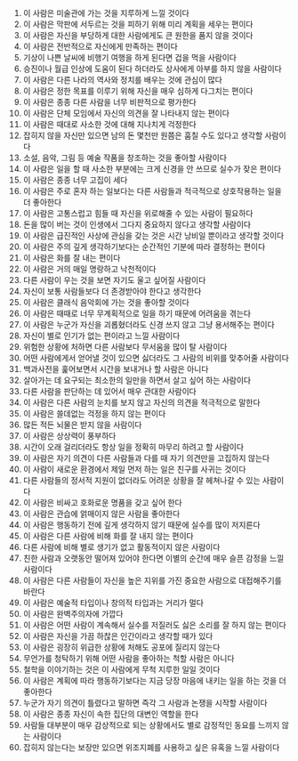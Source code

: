 1. 이 사람은 미술관에 가는 것을 지루하게 느낄 것이다
2. 이 사람은 막판에 서두르는 것을 피하기 위해 미리 계획을 세우는 편이다
3. 이 사람은 자신을 부당하게 대한 사람에게도 큰 원한을 품지 않을 것이다
4. 이 사람은 전반적으로 자신에게 만족하는 편이다
5. 기상이 나쁜 날씨에 비행기 여행을 하게 된다면 겁을 먹을 사람이다
6. 승진이나 월급 인상에 도움이 된다 하더라도 상사에게 아부를 하지 않을 사람이다
7. 이 사람은 다른 나라의 역사와 정치를 배우는 것에 관심이 많다
8. 이 사람은 정한 목표를 이루기 위해 자신을 매우 심하게 다그치는 편이다
9. 이 사람은 종종 다른 사람을 너무 비판적으로 평가한다
10. 이 사람은 단체 모임에서 자신의 의견을 잘 나타내지 않는 편이다
11. 이 사람은 때대로 사소한 것에 대해 지나치게 걱정한다
12. 잡히지 않을 자신만 있으면 남의 돈 몇천만 원쯤은 훔칠 수도 있다고 생각할 사람이다
13. 소설, 음악, 그림 등 예술 작품을 창조하는 것을 좋아할 사람이다
14. 이 사람은 일을 할 때 사소한 부분에는 크게 신경을 안 쓰므로 실수가 잦은 편이다
15. 이 사람은 종종 너무 고집이 세다
16. 이 사람은 주로 혼자 하는 일보다는 다른 사람들과 적극적으로 상호작용하는 일을 더 좋아한다
17. 이 사람은 고통스럽고 힘들 때 자신을 위로해줄 수 있는 사람이 필요하다
18. 돈을 많이 버는 것이 인생에서 그다지 중요하지 않다고 생각할 사람이다
19. 이 사람은 급진적인 사상에 관심을 갖는 것은 시간 낭비일 뿐이라고 생각할 것이다
20. 이 사람은 주의 깊게 생각하기보다는 순간적인 기분에 따라 결정하는 편이다
21. 이 사람은 화를 잘 내는 편이다
22. 이 사람은 거의 매일 명랑하고 낙천적이다
23. 다른 사람이 우는 것을 보면 자기도 울고 싶어질 사람이다
24. 자신이 보통 사람들보다 더 존경받아야 한다고 생각한다
25. 이 사람은 클래식 음악회에 가는 것을 좋아할 것이다
26. 이 사람은 때때로 너무 무계획적으로 일을 하기 때문에 어려움을 겪는다
27. 이 사람은 누군가 자신을 괴롭혔더라도 신경 쓰지 않고 그냥 용서해주는 편이다
28. 자신이 별로 인기가 없는 편이라고 느낄 사람이다
29. 위험한 상황에 처하면 다른 사람보다 무서움을 많이 탈 사람이다
30. 어떤 사람에게서 얻어낼 것이 있으면 싫더라도 그 사람의 비위를 맞추어줄 사람이다
31. 백과사전을 훑어보면서 시간을 보내거나 할 사람은 아니다
32. 살아가는 데 요구되는 최소한의 일만을 하면서 살고 싶어 하는 사람이다
33. 다른 사람을 판단하는 데 있어서 매우 관대한 사람이다
34. 이 사람은 다른 사람의 눈치를 보지 않고 자신의 의견을 적극적으로 말한다
35. 이 사람은 쓸데없는 걱정을 하지 않는 편이다
36. 많든 적든 뇌물은 받지 않을 사람이다
37. 이 사람은 상상력이 풍부하다
38. 시간이 오래 걸리더라도 항상 일을 정확히 마무리 하려고 할 사람이다
39. 이 사람은 자기 의견이 다른 사람들과 다를 때 자기 의견만을 고집하지 않는다
40. 이 사람이 새로운 환경에서 제일 먼저 하는 일은 친구를 사귀는 것이다
41. 다른 사람들의 정서적 지원이 없더라도 어려운 상황을 잘 헤쳐나갈 수 있는 사람이다
42. 이 사람은 비싸고 호화로운 명품을 갖고 싶어 한다
43. 이 사람은 관습에 얽매이지 않은 사람을 좋아한다
44. 이 사람은 행동하기 전에 깊게 생각하지 않기 때문에 실수를 많이 저지른다
45. 이 사람은 다른 사람에 비해 화를 잘 내지 않는 편이다
46. 다른 사람에 비해 별로 생기가 없고 활동적이지 않은 사람이다
47. 친한 사람과 오랫동안 떨어져 있어야 한다면 이별의 순간에 매우 슬픈 감정을 느낄 사람이다
48. 이 사람은 다른 사람들이 자신을 높은 지위를 가진 중요한 사람으로 대접해주기를 바란다
49. 이 사람은 예술적 타입이나 창의적 타입과는 거리가 멀다
50. 이 사람은 완벽주의자에 가깝다
51. 이 사람은 어떤 사람이 계속해서 실수를 저질러도 싫은 소리를 잘 하지 않는 편이다
52. 이 사람은 자신을 가끔 하찮은 인간이라고 생각할 때가 있다
53. 이 사람은 굉장히 위급한 상황에 처해도 공포에 질리지 않는다
54. 무언가를 청탁하기 위해 어떤 사람을 좋아하는 척할 사람은 아니다
55. 철학을 이야기하는 것은 이 사람에게 무척 지루한 일일 것이다
56. 이 사람은 계획에 따라 행동하기보다는 지금 당장 마음에 내키는 일을 하는 것을 더 좋아한다
57. 누군가 자기 의견이 틀렸다고 말하면 즉각 그 사람과 논쟁을 시작할 사람이다
58. 이 사람은 종종 자신이 속한 집단의 대변인 역할을 한다
59. 사람들 대부분이 매우 감상적으로 되는 상황에서도 별로 감정적인 동요를 느끼지 않는 사람이다
60. 잡히지 않는다는 보장만 있으면 위조지폐를 사용하고 싶은 유혹을 느낄 사람이다
